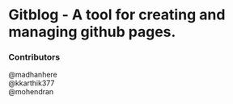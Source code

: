 # Gitblog - A tool for creating and managing github pages. 


### Contributors

@madhanhere <br>
@kkarthik377 <br>
@mohendran <br>
